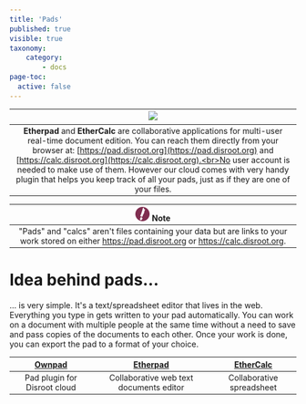 ```yaml
---
title: 'Pads'
published: true
visible: true
taxonomy:
    category:
        - docs
page-toc:
  active: false
---
```

|![](/start/icons/etherpad.png)|
|:--:|
|**Etherpad** and **EtherCalc** are collaborative applications for multi-user real-time document edition. You can reach them directly from your browser at: [https://pad.disroot.org](https://pad.disroot.org) and [https://calc.disroot.org](https://calc.disroot.org).<br>No user account is needed to make use of them. However our cloud comes with very handy plugin that helps you keep track of all your pads, just as if they are one of your files.|

|![](en/note.png) **Note**|
|:--:|
|"Pads" and "calcs" aren't files containing your data but are links to your work stored  on either https://pad.disroot.org or https://calc.disroot.org.|

# Idea behind pads...
... is very simple. It's a text/spreadsheet editor that lives in the web. Everything you type in gets written to your pad automatically. You can work on a document with multiple people at the same time without a need to save and pass copies of the documents to each other. Once your work is done, you can export the pad to a format of your choice.

|[**Ownpad**](pad_disroot)|[**Etherpad**](etherpad)|[**EtherCalc**](ethercalc)|
|:--:|:--:|:--:|
|Pad plugin for Disroot cloud|Collaborative web text documents editor|Collaborative spreadsheet|
